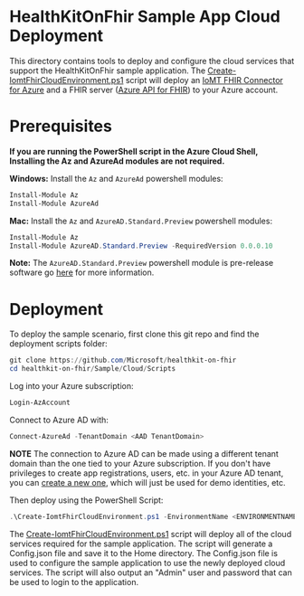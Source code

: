 # HealthKitOnFhir Sample App Cloud Deployment

This directory contains tools to deploy and configure the cloud services that support the HealthKitOnFhir sample application. The [Create-IomtFhirCloudEnvironment.ps1](Scripts/Create-IomtFhirCloudEnvironment.ps1) script will deploy an [IoMT FHIR Connector for Azure](https://github.com/microsoft/iomt-fhir) and a FHIR server ([Azure API for FHIR](https://docs.microsoft.com/azure/healthcare-apis)) to your Azure account.



# Prerequisites

**If you are running the PowerShell script in the Azure Cloud Shell, Installing the Az and AzureAd modules are not required.**

**Windows:** Install the `Az` and `AzureAd` powershell modules:

```PowerShell
Install-Module Az
Install-Module AzureAd
```

**Mac:** Install the `Az` and `AzureAD.Standard.Preview` powershell modules:

```PowerShell
Install-Module Az
Install-Module AzureAD.Standard.Preview -RequiredVersion 0.0.0.10
```

**Note:** The `AzureAD.Standard.Preview` powershell module is pre-release software go [here](https://www.poshtestgallery.com/packages/AzureAD.Standard.Preview/0.0.0.10) for more information.

# Deployment

To deploy the sample scenario, first clone this git repo and find the deployment scripts folder:

```PowerShell
git clone https://github.com/Microsoft/healthkit-on-fhir
cd healthkit-on-fhir/Sample/Cloud/Scripts
```

Log into your Azure subscription:

```PowerShell
Login-AzAccount
```

Connect to Azure AD with:

```PowerShell
Connect-AzureAd -TenantDomain <AAD TenantDomain>
```

**NOTE** The connection to Azure AD can be made using a different tenant domain than the one tied to your Azure subscription. If you don't have privileges to create app registrations, users, etc. in your Azure AD tenant, you can [create a new one](https://docs.microsoft.com/azure/active-directory/develop/quickstart-create-new-tenant), which will just be used for demo identities, etc.

Then deploy using the PowerShell Script:

```PowerShell
.\Create-IomtFhirCloudEnvironment.ps1 -EnvironmentName <ENVIRONMENTNAME> -AdminPassword $(ConvertTo-SecureString "<ADMINPASSWORD>" -AsPlainText -Force)
```

The [Create-IomtFhirCloudEnvironment.ps1](Scripts/Create-IomtFhirCloudEnvironment.ps1) script will deploy all of the cloud services required for the sample application. The script will generate a Config.json file and save it to the Home directory. The Config.json file is used to configure the sample application to use the newly deployed cloud services. The script will also output an "Admin" user and password that can be used to login to the application.
